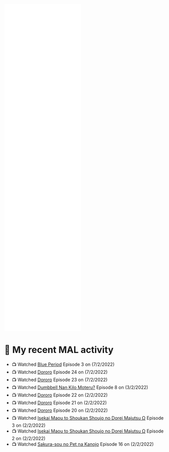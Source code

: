 ![Metrics](https://github.com/noxan-dev/noxan-dev/blob/main/github-metrics.svg)

# 🌸 My recent MAL activity

<!-- MAL_ACTIVITY:start -->

- 📺 Watched [Blue Period](https://myanimelist.net/anime/46352) Episode 3 on (7/2/2022)
- 📺 Watched [Dororo](https://myanimelist.net/anime/37520) Episode 24 on (7/2/2022)
- 📺 Watched [Dororo](https://myanimelist.net/anime/37520) Episode 23 on (7/2/2022)
- 📺 Watched [Dumbbell Nan Kilo Moteru?](https://myanimelist.net/anime/39026) Episode 8 on (3/2/2022)
- 📺 Watched [Dororo](https://myanimelist.net/anime/37520) Episode 22 on (2/2/2022)
- 📺 Watched [Dororo](https://myanimelist.net/anime/37520) Episode 21 on (2/2/2022)
- 📺 Watched [Dororo](https://myanimelist.net/anime/37520) Episode 20 on (2/2/2022)
- 📺 Watched [Isekai Maou to Shoukan Shoujo no Dorei Majutsu Ω](https://myanimelist.net/anime/41623) Episode 3 on (2/2/2022)
- 📺 Watched [Isekai Maou to Shoukan Shoujo no Dorei Majutsu Ω](https://myanimelist.net/anime/41623) Episode 2 on (2/2/2022)
- 📺 Watched [Sakura-sou no Pet na Kanojo](https://myanimelist.net/anime/13759) Episode 16 on (2/2/2022)

<!-- MAL_ACTIVITY:end -->
